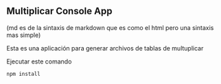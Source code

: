 
 
 ## Multiplicar Console App  

 (md es de la sintaxis de markdown que es como el html pero una sintaxis mas simple)

 Esta es una aplicación para generar archivos de tablas de multuplicar
 
 Ejecutar este comando 

 ```
 npm install
 ```